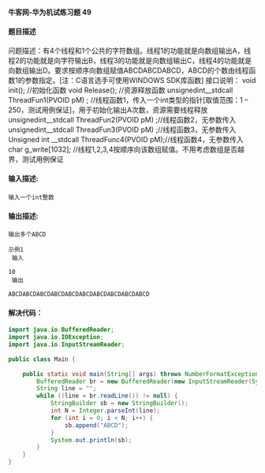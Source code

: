 #### 牛客网-华为机试练习题 49

#### 题目描述

问题描述：有4个线程和1个公共的字符数组。线程1的功能就是向数组输出A，线程2的功能就是向字符输出B，线程3的功能就是向数组输出C，线程4的功能就是向数组输出D。要求按顺序向数组赋值ABCDABCDABCD，ABCD的个数由线程函数1的参数指定。[注：C语言选手可使用WINDOWS SDK库函数]
接口说明：
void init();  //初始化函数
void Release(); //资源释放函数
unsignedint__stdcall ThreadFun1(PVOID pM)  ; //线程函数1，传入一个int类型的指针[取值范围：1 – 250，测试用例保证]，用于初始化输出A次数，资源需要线程释放
unsignedint__stdcall ThreadFun2(PVOID pM)  ;//线程函数2，无参数传入
unsignedint__stdcall ThreadFun3(PVOID pM)  ;//线程函数3，无参数传入
Unsigned int __stdcall ThreadFunc4(PVOID pM);//线程函数4，无参数传入
char  g_write[1032]; //线程1,2,3,4按顺序向该数组赋值。不用考虑数组是否越界，测试用例保证

#### 输入描述:

```
输入一个int整数
```

#### 输出描述:

```
输出多个ABCD

示例1
 输入

10
 输出

ABCDABCDABCDABCDABCDABCDABCDABCDABCDABCD
```

#### 解决代码：

```java
import java.io.BufferedReader;
import java.io.IOException;
import java.io.InputStreamReader;
   
public class Main {
    
    public static void main(String[] args) throws NumberFormatException, IOException {
        BufferedReader br = new BufferedReader(new InputStreamReader(System.in));
        String line = "";
        while ((line = br.readLine()) != null) {
            StringBuilder sb = new StringBuilder();
            int N = Integer.parseInt(line);
            for (int i = 0; i < N; i++) {
                sb.append("ABCD");
            }
            System.out.println(sb);
        }
    }
}
```

